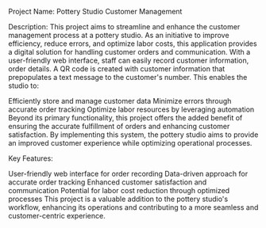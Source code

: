 Project Name: Pottery Studio Customer Management

Description: This project aims to streamline and enhance the customer management process at a pottery studio. As an initiative to improve efficiency, reduce errors, and optimize labor costs, this application provides a digital solution for handling customer orders and communication. With a user-friendly web interface, staff can easily record customer information, order details. A QR code is created with customer information that prepopulates a text message to the customer's number. This enables the studio to:

Efficiently store and manage customer data
Minimize errors through accurate order tracking
Optimize labor resources by leveraging automation
Beyond its primary functionality, this project offers the added benefit of ensuring the accurate fulfillment of orders and enhancing customer satisfaction. By implementing this system, the pottery studio aims to provide an improved customer experience while optimizing operational processes.

Key Features:

User-friendly web interface for order recording
Data-driven approach for accurate order tracking
Enhanced customer satisfaction and communication
Potential for labor cost reduction through optimized processes
This project is a valuable addition to the pottery studio's workflow, enhancing its operations and contributing to a more seamless and customer-centric experience.

